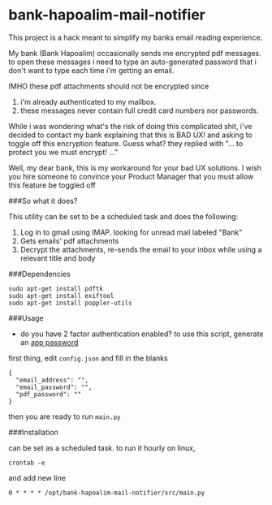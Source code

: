 # bank-hapoalim-mail-notifier

This project is a hack meant to simplify my banks email reading experience.

My bank (Bank Hapoalim) occasionally sends me encrypted pdf messages. to open these messages i need to type an auto-generated password that i don't want to type each time i'm getting an email.

IMHO these pdf attachments should not be encrypted since

1. i'm already authenticated to my mailbox.
2. these messages never contain full credit card numbers nor passwords.


While i was wondering what's the risk of doing this complicated shit, i've decided to contact my bank explaining that this is BAD UX! and asking to toggle off this encryption feature. Guess what? they replied with "... to protect you we must encrypt! ..."

Well, my dear bank, this is my workaround for your bad UX solutions. I wish you hire someone to convince your Product Manager that you must allow this feature be toggled off


###So what it does?

This utility can be set to be a scheduled task and does the following:

1. Log in to gmail using IMAP. looking for unread mail labeled "Bank"
2. Gets emails' pdf attachments
3. Decrypt the attachments, re-sends the email to your inbox while using a relevant title and body


###Dependencies

```
sudo apt-get install pdftk
sudo apt-get install exiftool
sudo apt-get install poppler-utils
```

###Usage

- do you have 2 factor authentication enabled? to use this script, generate an [app password](https://security.google.com/settings/security/apppasswords)

first thing, edit `config.json` and fill in the blanks

```
{
  "email_address": "",
  "email_password": "",
  "pdf_password": ""
}
```

then you are ready to run `main.py`


###Installation

can be set as a scheduled task. to run it hourly on linux,
```
crontab -e
```

and add new line

```
0 * * * * /opt/bank-hapoalim-mail-notifier/src/main.py
```
